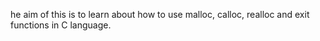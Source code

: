 he aim of this is to learn about how to use malloc, calloc, realloc and exit functions in C language.
